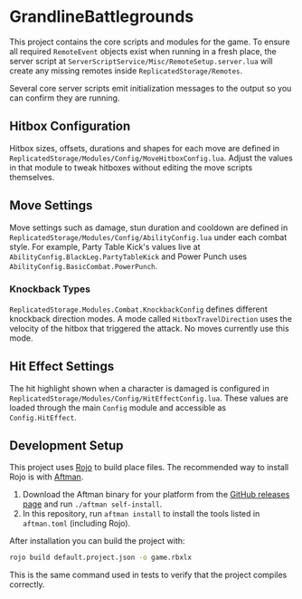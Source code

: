 # GrandlineBattlegrounds

This project contains the core scripts and modules for the game. To ensure all required `RemoteEvent` objects exist when running in a fresh place, the server script at `ServerScriptService/Misc/RemoteSetup.server.lua` will create any missing remotes inside `ReplicatedStorage/Remotes`.

Several core server scripts emit initialization messages to the output so you can confirm they are running.

## Hitbox Configuration

Hitbox sizes, offsets, durations and shapes for each move are defined in
`ReplicatedStorage/Modules/Config/MoveHitboxConfig.lua`. Adjust the values in
that module to tweak hitboxes without editing the move scripts themselves.

## Move Settings

Move settings such as damage, stun duration and cooldown are defined in
`ReplicatedStorage/Modules/Config/AbilityConfig.lua` under each combat style.
For example, Party Table Kick's values live at `AbilityConfig.BlackLeg.PartyTableKick`
and Power Punch uses `AbilityConfig.BasicCombat.PowerPunch`.

### Knockback Types

`ReplicatedStorage.Modules.Combat.KnockbackConfig` defines different
knockback direction modes. A mode called `HitboxTravelDirection`
uses the velocity of the hitbox that triggered the attack. No moves
currently use this mode.

## Hit Effect Settings

The hit highlight shown when a character is damaged is configured in
`ReplicatedStorage/Modules/Config/HitEffectConfig.lua`. These values are loaded
through the main `Config` module and accessible as `Config.HitEffect`.


## Development Setup

This project uses [Rojo](https://github.com/rojo-rbx/rojo) to build place files. The recommended way to install Rojo is with [Aftman](https://github.com/LPGhatguy/aftman).

1. Download the Aftman binary for your platform from the [GitHub releases page](https://github.com/LPGhatguy/aftman/releases) and run `./aftman self-install`.
2. In this repository, run `aftman install` to install the tools listed in `aftman.toml` (including Rojo).

After installation you can build the project with:

```sh
rojo build default.project.json -o game.rbxlx
```

This is the same command used in tests to verify that the project compiles correctly.
